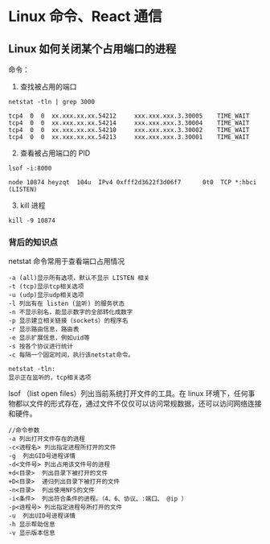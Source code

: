 # Linux 命令、React 通信

## Linux 如何关闭某个占用端口的进程

命令：

1. 查找被占用的端口

`netstat -tln | grep 3000`

```shell
tcp4  0  0  xx.xxx.xx.xx.54212     xxx.xxx.xxx.3.30005    TIME_WAIT
tcp4  0  0  xx.xxx.xx.xx.54214     xxx.xxx.xxx.3.30004    TIME_WAIT
tcp4  0  0  xx.xxx.xx.xx.54210     xxx.xxx.xxx.3.30002    TIME_WAIT
tcp4  0  0  xx.xxx.xx.xx.54213     xxx.xxx.xxx.3.30001    TIME_WAIT
```

2. 查看被占用端口的 PID

`lsof -i:8000`

```shell
node 10874 heyzqt  104u  IPv4 0xfff2d3622f3d06f7      0t0  TCP *:hbci (LISTEN)
```

3. kill 进程

`kill -9 10874`

### 背后的知识点

netstat 命令常用于查看端口占用情况

```text
-a (all)显示所有选项，默认不显示 LISTEN 相关
-t (tcp)显示tcp相关选项
-u (udp)显示udp相关选项
-l 列出有在 listen (监听) 的服务状态
-n 不显示别名，能显示数字的全部转化成数字
-p 显示建立相关链接（sockets）的程序名
-r 显示路由信息，路由表
-e 显示扩展信息，例如uid等
-s 按各个协议进行统计
-c 每隔一个固定时间，执行该netstat命令。

netstat -tln:
显示正在监听的，tcp相关选项
```

lsof （list open files）列出当前系统打开文件的工具。在 linux 环境下，任何事物都以文件的形式存在，通过文件不仅仅可以访问常规数据，还可以访问网络连接和硬件。

```text
//命令参数
-a 列出打开文件存在的进程
-c<进程名> 列出指定进程所打开的文件
-g  列出GID号进程详情
-d<文件号> 列出占用该文件号的进程
+d<目录>  列出目录下被打开的文件
+D<目录>  递归列出目录下被打开的文件
-n<目录>  列出使用NFS的文件
-i<条件>  列出符合条件的进程。（4、6、协议、:端口、 @ip ）
-p<进程号> 列出指定进程号所打开的文件
-u  列出UID号进程详情
-h 显示帮助信息
-v 显示版本信息
```
